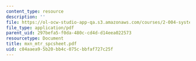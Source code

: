 ```yaml
---
content_type: resource
description: ''
file: https://ol-ocw-studio-app-qa.s3.amazonaws.com/courses/2-004-systems-modeling-and-control-ii-fall-2007/c04aaea95b20bb4c075cbbfaf727c25f_mxn_mtr_spcsheet.pdf
file_type: application/pdf
parent_uid: 297befa5-f0da-480c-cd4d-d14eea022573
resourcetype: Document
title: mxn_mtr_spcsheet.pdf
uid: c04aaea9-5b20-bb4c-075c-bbfaf727c25f
---
```

